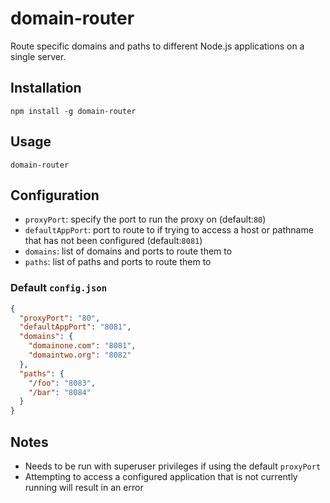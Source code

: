 # domain-router
Route specific domains and paths to different Node.js applications on a single server.

## Installation
```npm install -g domain-router```

## Usage
```domain-router```

## Configuration
- ```proxyPort```: specify the port to run the proxy on (default:```80```)
- ```defaultAppPort```: port to route to if trying to access a host or pathname that has not been configured (default:```8081```)
- ```domains```: list of domains and ports to route them to
- ```paths```: list of paths and ports to route them to

### Default ```config.json```
```json
{
  "proxyPort": "80",
  "defaultAppPort": "8081",
  "domains": {
    "domainone.com": "8081",
    "domaintwo.org": "8082"
  },
  "paths": {
    "/foo": "8083",
    "/bar": "8084"
  }
}
```

## Notes
- Needs to be run with superuser privileges if using the default ```proxyPort```
- Attempting to access a configured application that is not currently running will result in an error